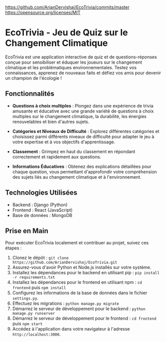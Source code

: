 https://github.com/ArianDervishaj/EcoTrivia/commits/master
https://opensource.org/licenses/MIT

# EcoTrivia - Jeu de Quiz sur le Changement Climatique

EcoTrivia est une application interactive de quiz et de questions-réponses conçue pour sensibiliser et éduquer les joueurs sur le changement climatique et les problématiques environnementales. Testez vos connaissances, apprenez de nouveaux faits et défiez vos amis pour devenir un champion de l'écologie !

## Fonctionnalités

- **Questions à choix multiples** : Plongez dans une expérience de trivia amusante et éducative avec une grande variété de questions à choix multiples sur le changement climatique, la durabilité, les énergies renouvelables et bien d'autres sujets.

- **Catégories et Niveaux de Difficulté** : Explorez différentes catégories et choisissez parmi différents niveaux de difficulté pour adapter le jeu à votre expertise et à vos objectifs d'apprentissage.

- **Classement** : Grimpez en haut du classement en répondant correctement et rapidement aux questions.

- **Informations Éducatives** : Obtenez des explications détaillées pour chaque question, vous permettant d'approfondir votre compréhension des sujets liés au changement climatique et à l'environnement.

## Technologies Utilisées

- Backend : Django (Python)
- Frontend : React (JavaScript)
- Base de données : MongoDB

## Prise en Main

Pour exécuter EcoTrivia localement et contribuer au projet, suivez ces étapes :

1. Clonez le dépôt : `git clone https://github.com/ArianDervishaj/EcoTrivia.git`
2. Assurez-vous d'avoir Python et Node.js installés sur votre système.
3. Installez les dépendances pour le backend en utilisant pip : `pip install -r requirements.txt`
4. Installez les dépendances pour le frontend en utilisant npm : `cd frontend` puis `npm install`
5. Configurez les informations de la base de données dans le fichier `settings.py`.
6. Effectuez les migrations : `python manage.py migrate`
7. Démarrez le serveur de développement pour le backend : `python manage.py runserver`
8. Démarrez le serveur de développement pour le frontend : `cd frontend` puis `npm start`
9. Accédez à l'application dans votre navigateur à l'adresse `http://localhost:3000`.
